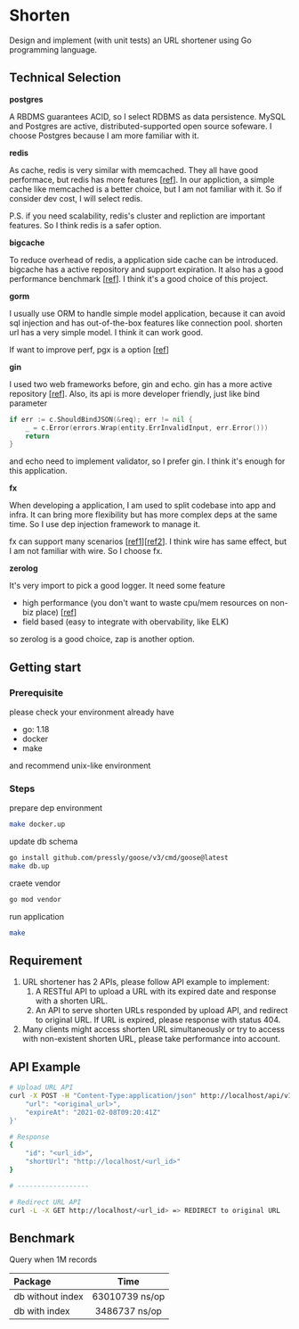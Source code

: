 # Shorten

Design and implement (with unit tests) an URL shortener using Go programming language.

## Technical Selection

**postgres**

A RBDMS guarantees ACID, so I select RDBMS as data persistence. MySQL and Postgres are active, distributed-supported open source sofeware. I choose Postgres because I am more familiar with it.

**redis**

As cache, redis is very similar with memcached. They all have good performace, but redis has more features [[ref](https://aws.amazon.com/tw/elasticache/redis-vs-memcached/)]. In our appliction, a simple cache like memcached is a better choice, but I am not familiar with it. So if consider dev cost, I will select redis.

P.S. if you need scalability, redis's cluster and repliction are important features. So I think redis is a safer option.

**bigcache**

To reduce overhead of redis, a application side cache can be introduced. bigcache has a active repository and support expiration. It also has a good performance benchmark [[ref](https://github.com/allegro/bigcache)]. I think it's a good choice of this project.

**gorm**

I usually use ORM to handle simple model application, because it can avoid sql injection and has out-of-the-box features like connection pool. shorten url has a very simple model. I think it can work good.

If want to improve perf, pgx is a option [[ref](https://github.com/efectn/go-orm-benchmarks/blob/master/results.md)]

**gin**

I used two web frameworks before, gin and echo. gin has a more active repository [[ref](https://pkg.go.dev/github.com/mingrammer/go-web-framework-stars#section-readme)]. Also, its api is more developer friendly, just like bind parameter

```go
if err := c.ShouldBindJSON(&req); err != nil {
    _ = c.Error(errors.Wrap(entity.ErrInvalidInput, err.Error()))
    return
}
```

and echo need to implement validator, so I prefer gin. I think it's enough for this application.

**fx**

When developing a application, I am used to split codebase into app and infra. It can bring more flexibility but has more complex deps at the same time. So I use dep injection framework to manage it.

fx can support many scenarios [[ref1](https://medium.com/@ken00535/%E7%94%A8-fx-%E4%BE%86%E6%9B%BF-go-%E4%BE%9D%E8%B3%B4%E6%B3%A8%E5%85%A5%E5%90%A7-d82adcd4d56b)][[ref2](https://speakerdeck.com/ken00535/20220928-golang-meetup-di-fx-release?slide=2)]. I think wire has same effect, but I am not familiar with wire. So I choose fx. 

**zerolog**

It's very import to pick a good logger. It need some feature

- high performance (you don't want to waste cpu/mem resources on non-biz place) [[ref](https://github.com/rs/zerolog#benchmarks)]
- field based (easy to integrate with obervability, like ELK)

so zerolog is a good choice, zap is another option.

## Getting start

### Prerequisite

please check your environment already have

- go: 1.18
- docker
- make

and recommend unix-like environment 

### Steps

prepare dep environment

```bash
make docker.up
```

update db schema

```bash
go install github.com/pressly/goose/v3/cmd/goose@latest
make db.up
```

craete vendor

```bash
go mod vendor
```

run application

```bash
make
```

## Requirement

1. URL shortener has 2 APIs, please follow API example to implement:
    1. A RESTful API to upload a URL with its expired date and response with a shorten URL.
    2. An API to serve shorten URLs responded by upload API, and redirect to original URL. If URL is expired, please response with status 404.
2. Many clients might access shorten URL simultaneously or try to access with non-existent shorten URL, please take
performance into account.

## API Example

```bash
# Upload URL API
curl -X POST -H "Content-Type:application/json" http://localhost/api/v1/urls -d '{
    "url": "<original_url>",
    "expireAt": "2021-02-08T09:20:41Z"
}'

# Response
{
    "id": "<url_id>",
    "shortUrl": "http://localhost/<url_id>"
}

# ------------------

# Redirect URL API
curl -L -X GET http://localhost/<url_id> => REDIRECT to original URL
```

## Benchmark

Query when 1M records

| Package             |       Time      |
| :------------------ | :-------------: |
| db without index    | 63010739 ns/op  |
| db with index       | 3486737 ns/op   |